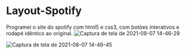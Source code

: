 # Layout-Spotify
Programei o site do spotify com html5 e css3, com botões interativos e rodapé idêntico ao original.
![Captura de tela de 2021-08-07 14-46-29](https://user-images.githubusercontent.com/82850643/128609417-4f4a0a65-f84b-4b16-b385-b0992c8548e6.png)


![Captura de tela de 2021-08-07 14-46-45](https://user-images.githubusercontent.com/82850643/128609447-254c1564-7799-4e84-8559-2026d085c7d4.png)
